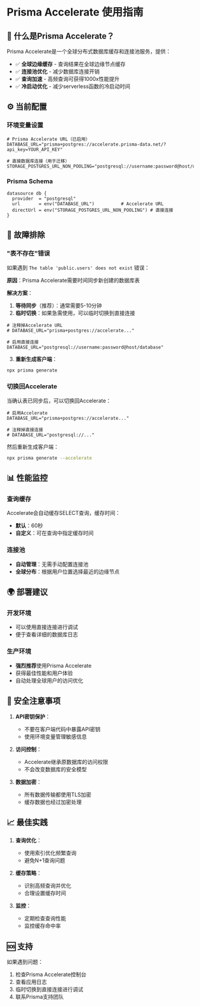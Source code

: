 # Prisma Accelerate 使用指南

## 🚀 什么是Prisma Accelerate？

Prisma Accelerate是一个全球分布式数据库缓存和连接池服务，提供：
- ✅ **全球边缘缓存** - 查询结果在全球边缘节点缓存
- ✅ **连接池优化** - 减少数据库连接开销
- ✅ **查询加速** - 高频查询可获得1000x性能提升
- ✅ **冷启动优化** - 减少serverless函数的冷启动时间

## ⚙️ 当前配置

### 环境变量设置
```env
# Prisma Accelerate URL（已启用）
DATABASE_URL="prisma+postgres://accelerate.prisma-data.net/?api_key=YOUR_API_KEY"

# 直接数据库连接（用于迁移）
STORAGE_POSTGRES_URL_NON_POOLING="postgresql://username:password@host/database"
```

### Prisma Schema
```prisma
datasource db {
  provider  = "postgresql"
  url       = env("DATABASE_URL")          # Accelerate URL
  directUrl = env("STORAGE_POSTGRES_URL_NON_POOLING") # 直接连接
}
```

## 🔧 故障排除

### "表不存在"错误
如果遇到 `The table 'public.users' does not exist` 错误：

**原因**：Prisma Accelerate需要时间同步新创建的数据库表

**解决方案**：
1. **等待同步**（推荐）：通常需要5-10分钟
2. **临时切换**：如果急需使用，可以临时切换到直接连接

```env
# 注释掉Accelerate URL
# DATABASE_URL="prisma+postgres://accelerate..."

# 启用直接连接
DATABASE_URL="postgresql://username:password@host/database"
```

3. **重新生成客户端**：
```bash
npx prisma generate
```

### 切换回Accelerate
当确认表已同步后，可以切换回Accelerate：
```env
# 启用Accelerate
DATABASE_URL="prisma+postgres://accelerate..."

# 注释掉直接连接
# DATABASE_URL="postgresql://..."
```

然后重新生成客户端：
```bash
npx prisma generate --accelerate
```

## 📊 性能监控

### 查询缓存
Accelerate会自动缓存SELECT查询，缓存时间：
- **默认**：60秒
- **自定义**：可在查询中指定缓存时间

### 连接池
- **自动管理**：无需手动配置连接池
- **全球分布**：根据用户位置选择最近的边缘节点

## 🌍 部署建议

### 开发环境
- 可以使用直接连接进行调试
- 便于查看详细的数据库日志

### 生产环境
- **强烈推荐**使用Prisma Accelerate
- 获得最佳性能和用户体验
- 自动处理全球用户的访问优化

## 🔐 安全注意事项

1. **API密钥保护**：
   - 不要在客户端代码中暴露API密钥
   - 使用环境变量管理敏感信息

2. **访问控制**：
   - Accelerate继承原数据库的访问权限
   - 不会改变数据库的安全模型

3. **数据加密**：
   - 所有数据传输都使用TLS加密
   - 缓存数据也经过加密处理

## 📈 最佳实践

1. **查询优化**：
   - 使用索引优化频繁查询
   - 避免N+1查询问题

2. **缓存策略**：
   - 识别高频查询并优化
   - 合理设置缓存时间

3. **监控**：
   - 定期检查查询性能
   - 监控缓存命中率

## 🆘 支持

如果遇到问题：
1. 检查Prisma Accelerate控制台
2. 查看应用日志
3. 临时切换到直接连接进行调试
4. 联系Prisma支持团队
